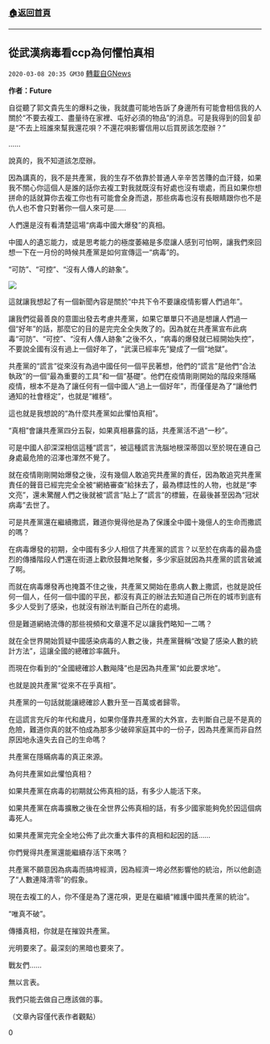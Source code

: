 ###  [:house:返回首頁](https://github.com/ourhimalayas/txt)
---

## 從武漢病毒看ccp為何懼怕真相
`2020-03-08 20:35 GM30` [轉載自GNews](https://gnews.org/zh-hant/133475/)

**作者：Future**

自從聽了郭文貴先生的爆料之後，我就盡可能地告訴了身邊所有可能會相信我的人關於“不要去複工、盡量待在家裡、屯好必須的物品”的消息。可是我得到的回复卻是“不去上班誰來幫我還花唄？不還花唄影響信用以后買房該怎麼辦？”

……

說真的，我不知道該怎麼辦。

因為講真的，我不是共產黨，我的生存不依靠於普通人辛辛苦苦賺的血汗錢，如果我不關心你這個人是誰的話你去複工對我就既沒有好處也沒有壞處，而且如果你想拼命的話就算你去複工你也有可能會全身而退，那些病毒也沒有長眼睛跟你也不是仇人也不會只對著你一個人來可是……

人們還是沒有看清楚這場“病毒中國大爆發”的真相。

中國人的遺忘能力，或是思考能力的極度萎縮是多麼讓人感到可怕啊，讓我們來回想一下在一月份的時候共產黨是如何宣傳這一“病毒”的。

“可防”、“可控”、“沒有人傳人的跡象”。

![](https://s3-ap-northeast-1.amazonaws.com/news.guo.offload.media/wp-content/uploads/2020/03/07200949/image0-44.jpg)

這就讓我想起了有一個新聞內容是關於“中共下令不要讓疫情影響人們過年”。

讓我們從最善良的意圖出發去考慮共產黨，如果它單單只不過是想讓人們過一個“好年”的話，那麼它的目的是完完全全失敗了的。因為就在共產黨宣布此病毒“可防”、“可控”、“沒有人傳人跡象”之後不久，“病毒的爆發就已經開始失控”，不要說全國有沒有過上一個好年了，“武漢已經率先”變成了一個“地獄”。

共產黨的“謊言”從來沒有為過中國任何一個平民著想，他們的“謊言”是他們“合法執政”的一個“最為重要的工具”和一個“基礎”。他們在疫情剛剛開始的階段來隱瞞疫情，根本不是為了讓任何有一個中國人“過上一個好年”，而僅僅是為了“讓他們通知的社會穩定”，也就是“維穩”。

這也就是我想說的“為什麼共產黨如此懼怕真相”。

“真相”會讓共產黨四分五裂，如果真相暴露的話，共產黨活不過“一秒”。

可是中國人卻深深相信這種“謊言”，被這種謊言洗腦地根深蒂固以至於現在連自己身處最危險的沼澤也渾然不覺了。

就在疫情剛剛開始爆發之後，沒有幾個人敢追究共產黨的責任，因為敢追究共產黨責任的聲音已經完完全全被“網絡審查”給抹去了，最為標誌性的人物，也就是“李文亮”，還未驚醒人們之後就被“謊言”貼上了“謊言”的標籤，在最後甚至因為“冠狀病毒”去世了。

可是共產黨還在繼續撒謊，難道你覺得他是為了保護全中國十幾億人的生命而撒謊的嗎？

在病毒爆發的初期，全中國有多少人相信了共產黨的謊言？以至於在病毒的最為盛烈的傳播階段人們還在街道上歡欣鼓舞地聚餐，多少家庭就因為共產黨的謊言破滅了啊。

而就在病毒爆發再也掩蓋不住之後，共產黨又開始在患病人數上撒謊，也就是說任何一個人，任何一個中國的平民，都沒有真正的辦法去知道自己所在的城市到底有多少人受到了感染，也就沒有辦法判斷自己所在的處境。

但是難道網絡流傳的那些視頻和文章還不足以讓我們略知一二嗎？

就在全世界開始質疑中國感染病毒的人數之後，共產黨聲稱“改變了感染人數的統計方法”，這讓全國的總確診率飆升。

而現在你看到的“全國總確診人數飚降”也是因為共產黨“如此要求地”。

也就是說共產黨“從來不在乎真相”。

共產黨的一句話就能讓總確診人數升至一百萬或者歸零。

在這謊言充斥的年代和歲月，如果你僅靠共產黨的大外宣，去判斷自己是不是真的危險，難道你真的就不怕成為那多少破碎家庭其中的一份子，因為共產黨而非自然原因地永遠失去自己的生命嗎？

共產黨在隱瞞病毒的真正來源。

為何共產黨如此懼怕真相？

如果共產黨在病毒的初期就公佈真相的話，有多少人能活下來。

如果共產黨在病毒擴散之後在全世界公佈真相的話，有多少國家能夠免於因這個病毒死人。

如果共產黨完完全全地公佈了此次重大事件的真相和起因的話……

你們覺得共產黨還能繼續存活下來嗎？

共產黨不願意因為病毒而搞垮經濟，因為經濟一垮必然影響他的統治，所以他創造了“人數連降清零”的假象。

現在去複工的人，你不僅是為了還花唄，更是在繼續“維護中國共產黨的統治”。

“唯真不破”。

傳播真相，你就是在摧毀共產黨。

光明要來了。最深刻的黑暗也要來了。

戰友們……

無以言表。

我們只能去做自己應該做的事。

（文章內容僅代表作者觀點）

0
